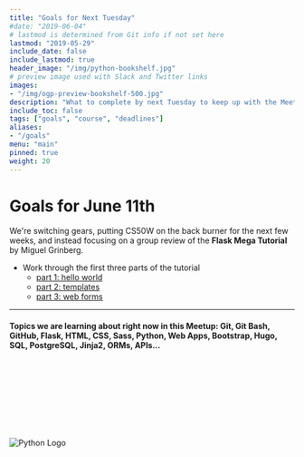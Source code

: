 ```yaml
---
title: "Goals for Next Tuesday"
#date: "2019-06-04"
# lastmod is determined from Git info if not set here
lastmod: "2019-05-29"
include_date: false
include_lastmod: true
header_image: "/img/python-bookshelf.jpg"
# preview image used with Slack and Twitter links
images:
- "/img/ogp-preview-bookshelf-500.jpg"
description: "What to complete by next Tuesday to keep up with the Meetup Group"
include_toc: false
tags: ["goals", "course", "deadlines"]
aliases:
- "/goals"
menu: "main"
pinned: true
weight: 20
---
```


# Goals for June 11th

We're switching gears, putting CS50W on the back burner for the next few weeks, and instead focusing on a group review of the **Flask Mega Tutorial** by Miguel Grinberg.  

  * Work through the first three parts of the tutorial
    * [part 1: hello world](https://blog.miguelgrinberg.com/post/the-flask-mega-tutorial-part-i-hello-world)
    * [part 2: templates](https://blog.miguelgrinberg.com/post/the-flask-mega-tutorial-part-ii-templates)
    * [part 3: web forms](https://blog.miguelgrinberg.com/post/the-flask-mega-tutorial-part-iii-web-forms)

---
#### Topics we are learning about right now in this Meetup: Git, Git Bash, GitHub, Flask, HTML, CSS, Sass, Python, Web Apps, Bootstrap, Hugo, SQL, PostgreSQL, Jinja2, ORMs, APIs...
\
\
\
\
\
\
\
\
![Python Logo](https://www.python.org/static/community_logos/python-logo-master-v3-TM.png)

